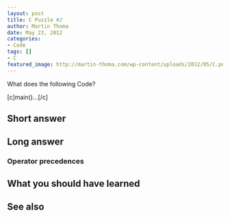 ```yaml
---
layout: post
title: C Puzzle #2
author: Martin Thoma
date: May 23, 2012
categories: 
- Code
tags: []
- C
featured_image: http://martin-thoma.com/wp-content/uploads/2012/05/C.png
---
```

What does the following Code?

[c]main()...[/c]

<h2>Short answer</h2>
<h2>Long answer</h2>
<h3>Operator precedences</h3>

<h2>What you should have learned</h2>
<h2>See also</h2>